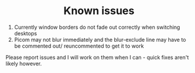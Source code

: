 <h1 align="center">Known issues</h1>

1. Currently window borders do not fade out correctly when switching desktops
2. Picom may not blur immediately and the blur-exclude line may have to be commented out/ reuncommented to get it to work

Please report issues and I will work on them when I can - quick fixes aren't likely however. 
